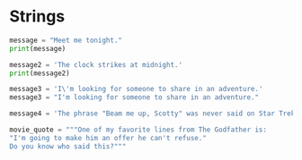 # Strings

```python
message = "Meet me tonight."
print(message)
```

```python
message2 = 'The clock strikes at midnight.'
print(message2)
```

```python
message3 = 'I\'m looking for someone to share in an adventure.'
message3 = "I'm looking for someone to share in an adventure."
```

```python
message4 = 'The phrase "Beam me up, Scotty" was never said on Star Trek.'
```

```python
movie_quote = """One of my favorite lines from The Godfather is:
"I'm going to make him an offer he can't refuse."
Do you know who said this?"""
```
